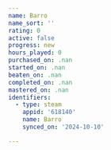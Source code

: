 ```yaml
---
name: Barro
name_sort: ''
rating: 0
active: false
progress: new
hours_played: 0
purchased_on: .nan
started_on: .nan
beaten_on: .nan
completed_on: .nan
mastered_on: .nan
identifiers:
  - type: steam
    appid: '618140'
    name: Barro
    synced_on: '2024-10-10'

---
```

